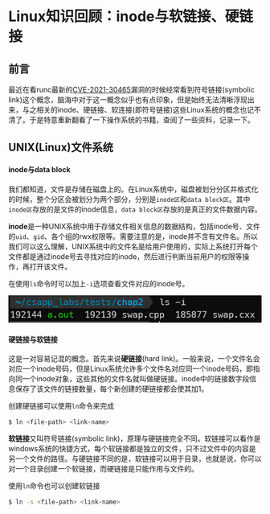 # Linux知识回顾：inode与软链接、硬链接


## 前言

最近在看runc最新的[CVE-2021-30465](https://cve.mitre.org/cgi-bin/cvename.cgi?name=2021-30465)漏洞的时候经常看到符号链接(symbolic link)这个概念，脑海中对于这一概念似乎也有点印象，但是始终无法清晰浮现出来，与之相关的inode、硬链接、软连接(即符号链接)这些Linux系统的概念也记不清了。于是特意重新翻看了一下操作系统的书籍，查阅了一些资料，记录一下。

## UNIX(Linux)文件系统

#### inode与data block

我们都知道，文件是存储在磁盘上的。在Linux系统中，磁盘被划分分区并格式化的时候，整个分区会被划分为两个部分，分别是`inode区`和`data block区`。其中`inode区`存放的是文件的inode信息，`data block区`存放的是真正的文件数据内容。

**inode**是一种UNIX系统中用于存储文件相关信息的数据结构，包括inode号、文件的`uid`、`gid`、各个组的rwx权限等。需要注意的是，inode并不含有文件名。所以我们可以这么理解，UNIX系统中的文件名是给用户使用的，实际上系统打开每个文件都是通过inode号去寻找对应的inode，然后进行判断当前用户的权限等操作，再打开该文件。

在使用`ls`命令时可以加上`-i`选项查看文件对应的inode号。

![image-20210601205746981](image-20210601205746981.png "image-20210601205746981")

#### 硬链接与软链接

这是一对容易记混的概念。首先来说**硬链接**(hard link)。一般来说，一个文件名会对应一个inode号码，但是Linux系统允许多个文件名对应同一个inode号码，即指向同一个inode对象，这些其他的文件名就叫做硬链接。inode中的链接数字段信息保存了该文件的链接数量，每个新创建的硬链接都会使其加1。

创建硬链接可以使用`ln`命令来完成

```bash
$ ln <file-path> <link-name>
```

**软链接**又叫符号链接(symbolic link)，原理与硬链接完全不同。软链接可以看作是windows系统的快捷方式，每个软链接都是独立的文件，只不过文件中的内容是另一个文件的路径。与硬链接不同的是，软链接可以用于目录，也就是说，你可以对一个目录创建一个软链接，而硬链接是只能作用与文件的。

使用`ln`命令也可以创建软链接

```bash
$ ln -s <file-path> <link-name>
```


